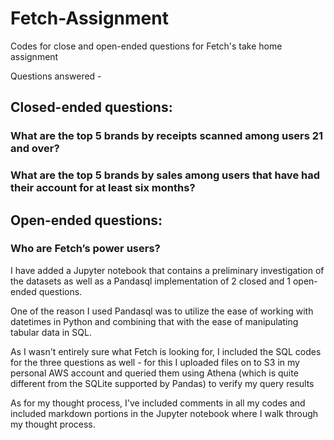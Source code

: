 # Fetch-Assignment
Codes for close and open-ended questions for Fetch's take home assignment

Questions answered - 

## Closed-ended questions:

### What are the top 5 brands by receipts scanned among users 21 and over?
### What are the top 5 brands by sales among users that have had their account for at least six months?

## Open-ended questions:

### Who are Fetch’s power users?


I have added a Jupyter notebook that contains a preliminary investigation of the datasets
as well as a Pandasql implementation of 2 closed and 1 open-ended questions.

One of the reason I used Pandasql was to utilize the ease of working with datetimes in
Python and combining that with the ease of manipulating tabular data in SQL.

As I wasn't entirely sure what Fetch is looking for, I included the SQL codes for the three
questions as well - for this I uploaded files on to S3 in my personal AWS account and queried
them using Athena (which is quite different from the SQLite supported by Pandas) to verify
my query results

As for my thought process, I've included comments in all my codes and included markdown
portions in the Jupyter notebook where I walk through my thought process. 